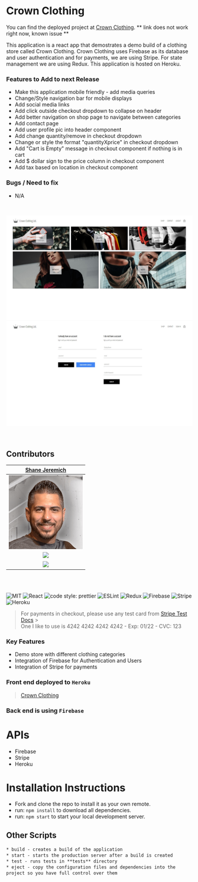 # Crown Clothing

You can find the deployed project at [Crown Clothing](https://crwn-clothing-v1.herokuapp.com/).
** link does not work right now, known issue **

This application is a react app that demostrates a demo build of a clothing store called Crown Clothing. Crown Clothing uses Firebase as its database and user authentication and for payments, we are using Stripe. For state management we are using Redux. This application is hosted on Heroku.

### Features to Add to next Release

- Make this application mobile friendly - add media queries
- Change/Style navigation bar for mobile displays
- Add social media links
- Add click outside checkout dropdown to collapse on header
- Add better navigation on shop page to navigate between categories
- Add contact page
- Add user profile pic into header component
- Add change quantity/remove in checkout dropdown
- Change or style the format "quantityXprice" in checkout dropdown
- Add "Cart is Empty" message in checkout component if nothing is in cart
- Add $ dollar sign to the price column in checkout component
- Add tax based on location in checkout component

### Bugs / Need to fix

- N/A

<br>

![Cityspire](/public/images/crwnclothing.jpg)
![Cityspire](/public/images/crwnclothingsignin.jpg)

<br>

## Contributors

|                                        [Shane Jeremich](https://github.com/sjeremich23)                                        |
| :----------------------------------------------------------------------------------------------------------------------------: |
|                      [<img src="public/images/shane.png" width ="200" />](https://github.com/shanejeremich)                      |
|                    [<img src="https://github.com/favicon.ico" width="15"> ](https://github.com/shanejeremich)                    |
| [ <img src="https://static.licdn.com/sc/h/al2o9zrvru7aqj8e1x2rzsrca" width="15"> ](https://www.linkedin.com/in/shanejeremich/) |

<br>
<br>

![MIT](https://img.shields.io/packagist/l/doctrine/orm.svg)
![React](https://img.shields.io/badge/react-v17.0.1-blue.svg)
![code style: prettier](https://img.shields.io/badge/code_style-prettier-ff69b4.svg?style=flat)
![ESLint](https://img.shields.io/badge/ESLint-4B3263?logo=eslint&logoColor=white)
![Redux](https://img.shields.io/badge/redux-%23593d88.svg?style=flat&logo=redux&logoColor=white)
![Firebase](https://img.shields.io/badge/firebase-%23039BE5.svg?style=flat&logo=firebase)
![Stripe](https://img.shields.io/badge/Stripe-626CD9?style=flat&logo=Stripe&logoColor=white)
![Heroku](https://img.shields.io/badge/heroku-%23430098.svg?style=flat&logo=heroku&logoColor=white)

> For payments in checkout, please use any test card from [Stripe Test Docs](https://stripe.com/docs/testing) > <br>
> One I like to use is 4242 4242 4242 4242 - Exp: 01/22 - CVC: 123

### Key Features

- Demo store with different clothing categories
- Integration of Firebase for Authentication and Users
- Integration of Stripe for payments

### Front end deployed to `Heroku`
> [Crown Clothing](https://crwn-clothing-v1.herokuapp.com/)

### Back end is using `Firebase`

# APIs

- Firebase
- Stripe
- Heroku

# Installation Instructions

- Fork and clone the repo to install it as your own remote.
- run: `npm install` to download all dependencies.
- run: `npm start` to start your local development server.

## Other Scripts

    * build - creates a build of the application
    * start - starts the production server after a build is created
    * test - runs tests in **tests** directory
    * eject - copy the configuration files and dependencies into the project so you have full control over them
